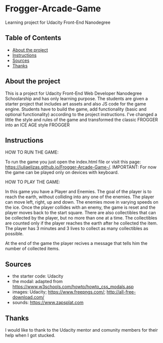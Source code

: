 # Frogger-Arcade-Game
Learning project for Udacity Front-End Nanodegree

## Table of Contents

* [About the project](#abouttheproject)
* [Instructions](#instructions)
* [Sources](#sources)
* [Thanks](#thanks)

## About the project
 
  This is a project for Udacity Front-End Web Developer Nanodegree Schoolarship and has only learning purpose. The students are given a starter project that includes art assets and also JS code for the game engine. Students have to build the game, add functionality (basic and optional functionality) according to the project instructions.
  I've changed a little the style and rules of the game and transformed the classic FROGGER into an ICE AGE style FROGGER
  
## Instructions

HOW TO RUN THE GAME:

To run the game you just open the index.html file or visit this page: https://iuliaelizas.github.io/Frogger-Arcade-Game-/.
IMPORTANT: For now the game can be played only on devices with keyboard.

HOW TO PLAY THE GAME:

In this game you have a Player and Enemies. The goal of the player is to reach the earth, without colliding into any one of the enemies. The player can move left, right, up and down. The enemies move in varying speeds on the ice. Once  the player collides with an enemy, the game is reset and the player moves back to the start square. There are also collectibles that can be collected by the player, but no more than one at a time. The collectibles are counted only if the player reaches the earth after he collected the item. The player has 3 minutes and 3 lives to collect as many collectibles as possible.

At the end of the game the player recives a message that tells him the number of collected items. 

## Sources
 - the starter code: Udacity
 - the modal: adapted from https://www.w3schools.com/howto/howto_css_modals.asp
 - images: Udacity; https://www.freepngs.com/; http://all-free-download.com/
 - sounds:  https://www.zapsplat.com

## Thanks

I would like to thank to the Udacity mentor and comunity members for their help when I got stucked.  
